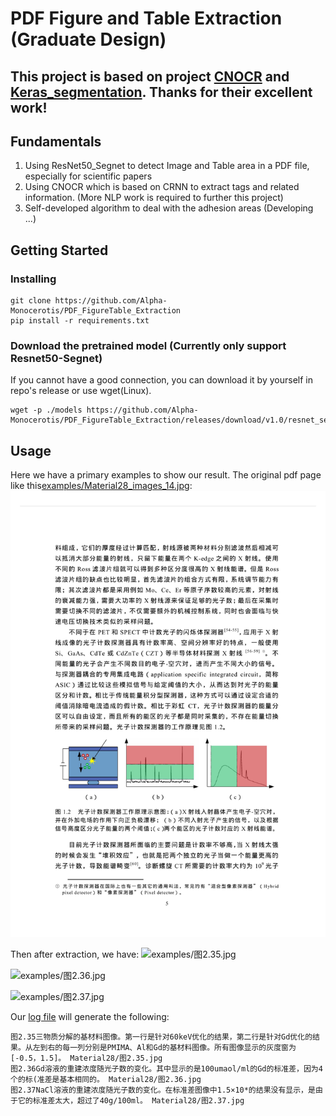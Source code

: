 # PDF Figure and Table Extraction (Graduate Design)

## This project is based on project [CNOCR](https://github.com/breezedeus/cnocr) and [Keras_segmentation](https://github.com/divamgupta/image-segmentation-keras). Thanks for their excellent work!

## Fundamentals
1. Using ResNet50_Segnet to detect Image and Table area in a PDF file, especially for scientific papers
2. Using CNOCR which is based on CRNN to extract tags and related information. (More NLP work is required to further this project)
3. Self-developed algorithm to deal with the adhesion areas (Developing ...)

## Getting Started

### Installing
```
git clone https://github.com/Alpha-Monocerotis/PDF_FigureTable_Extraction
pip install -r requirements.txt
```

### Download the pretrained model (Currently only support Resnet50-Segnet)

If you cannot have a good connection, you can download it by yourself in repo's release or use wget(Linux).

```
wget -p ./models https://github.com/Alpha-Monocerotis/PDF_FigureTable_Extraction/releases/download/v1.0/resnet_segnet_1.0
```

## Usage
Here we have a primary examples to show our result. The original pdf page like this[examples/Material28_images_14.jpg](examples/Material28_images_14.jpg):
![Material28_images_14.jpg](examples/Material28_images_14.jpg)

Then after extraction, we have:
![examples/图2.35.jpg](examples/图2.35.jpg)

![examples/图2.36.jpg](examples/图2.36.jpg)

![examples/图2.37.jpg](examples/图2.37.jpg)

Our [log file](examples/log.txt) will generate the following:
```plain
图2.35三物质分解的基材料图像。第一行是针对60keV优化的结果，第二行是针对Gd优化的结果。从左到右的每一列分别是PMIMA、Al和Gd的基材料图像。所有图像显示的灰度窗为[-0.5，1.5]。 Material28/图2.35.jpg
图2.36Gd溶液的重建浓度随光子数的变化。其中显示的是100umaol/ml的Gd的标准差，因为4个的标(准差是基本相同的。 Material28/图2.36.jpg
图2.37NaCl溶液的重建浓度随光子数的变化。在标准差图像中1.5×10*的结果没有显示，是由于它的标准差太大，超过了40g/100ml。 Material28/图2.37.jpg
```

